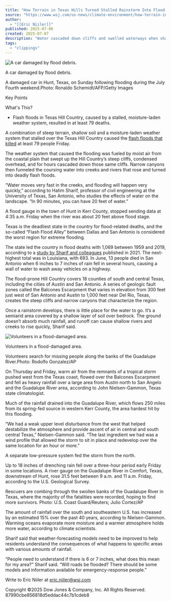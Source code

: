 ```yaml
---
title: "How Terrain in Texas Hills Turned Stalled Rainstorm Into Flood Disaster"
source: "https://www.wsj.com/us-news/climate-environment/how-terrain-in-texas-hills-turned-stalled-rainstorm-into-flood-disaster-d0049246?mod=hp_lead_pos9"
author:
  - "[[Eric Niiler]]"
published: 2025-07-06
created: 2025-07-07
description: "Water cascaded down cliffs and swelled waterways when shallow soil failed to absorb the deluge"
tags:
  - "clippings"
---
```

![A car damaged by flood debris.](https://images.wsj.net/im-33287036?width=700&height=466)

A car damaged by flood debris.

A damaged car in Hunt, Texas, on Sunday following flooding during the July Fourth weekend.Photo: Ronaldo Schemidt/AFP/Getty Images

Key Points

What's This?

- Flash floods in Texas Hill Country, caused by a stalled, moisture-laden weather system, resulted in at least 79 deaths.

A combination of steep terrain, shallow soil and a moisture-laden weather system that stalled over the Texas Hill Country caused the [flash floods that killed](https://www.wsj.com/us-news/texas-river-floods-search-death-toll-8bef8045?mod=article_inline) at least 79 people Friday.

The weather system that caused the flooding was fueled by moist air from the coastal plain that swept up the Hill Country’s steep cliffs, condensed overhead, and for hours cascaded down those same cliffs. Narrow canyons then funneled the coursing water into creeks and rivers that rose and turned into deadly flash floods.

“Water moves very fast in the creeks, and flooding will happen very quickly,” according to Hatim Sharif, professor of civil engineering at the University of Texas, San Antonio, who studies the effects of water on the landscape. “In 90 minutes, you can have 20 feet of water.”

A flood gauge in the town of Hunt in Kerr County, stopped sending data at 4:35 a.m. Friday when the river was about 20 feet above flood stage.

Texas is the deadliest state in the country for flood-related deaths, and the so-called “Flash Flood Alley” between Dallas and San Antonio is considered the worst region for extreme flooding.

The state led the country in flood deaths with 1,069 between 1959 and 2019, according to a [study by Sharif and colleagues](https://www.mdpi.com/2073-4441/13/13/1871) published in 2021. The next-highest total was in Louisiana, with 693. In June, 13 people died in San Antonio when 6 inches to 7 inches of rain fell in several hours, causing a wall of water to wash away vehicles on a highway.

The flood-prone Hill Country covers 18 counties of south and central Texas, including the cities of Austin and San Antonio. A series of geologic fault zones called the Balcones Escarpment that varies in elevation from 300 feet just west of San Antonio and Austin to 1,000 feet near Del Rio, Texas, creates the steep cliffs and narrow canyons that characterize the region.

Once a rainstorm develops, there is little place for the water to go. It’s a semiarid area covered by a shallow layer of soil over bedrock. The ground doesn’t absorb much rainfall, and runoff can cause shallow rivers and creeks to rise quickly, Sharif said.

![Volunteers in a flood-damaged area.](https://images.wsj.net/im-82435873?width=700&height=464)

Volunteers in a flood-damaged area.

Volunteers search for missing people along the banks of the Guadalupe River.Photo: Rodolfo Gonzalez/AP

On Thursday and Friday, warm air from the remnants of a tropical storm pushed west from the Texas coast, flowed over the Balcones Escarpment and fell as heavy rainfall over a large area from Austin north to San Angelo and the Guadalupe River area, according to John Nielsen-Gammon, Texas state climatologist.

Much of the rainfall drained into the Guadalupe River, which flows 250 miles from its spring-fed source in western Kerr County, the area hardest hit by this flooding.

“We had a weak upper level disturbance from the west that helped destabilize the atmosphere and provide ascent of air in central and south central Texas,” Nielsen-Gammon said. “The last ingredient we had was a wind profile that allowed the storm to sit in place and redevelop over the same location for an hour or more.”

A separate low-pressure system fed the storm from the north.

Up to 18 inches of drenching rain fell over a three-hour period early Friday in some locations. A river gauge on the Guadalupe River in Comfort, Texas, downstream of Hunt, rose 31.5 feet between 9 a.m. and 11 a.m. Friday, according to the U.S. Geological Survey.

Rescuers are combing through the swollen banks of the Guadalupe River in Texas, where the majority of the fatalities were recorded, hoping to find more survivors. Photo: U.S. Coast Guard/Reuters; Julio Cortez/AP

The amount of rainfall over the south and southeastern U.S. has increased by an estimated 15% over the past 40 years, according to Nielsen-Gammon. Warming oceans evaporate more moisture and a warmer atmosphere holds more water, according to climate scientists.

Sharif said that weather-forecasting models need to be improved to help residents understand the consequences of what happens to specific areas with various amounts of rainfall.

“People need to understand if there is 6 or 7 inches, what does this mean for my area?” Sharif said. “Will roads be flooded? There should be some models and information available for emergency-response people.”

Write to Eric Niiler at [eric.niiler@wsj.com](https://www.wsj.com/us-news/climate-environment/)

Copyright ©2025 Dow Jones & Company, Inc. All Rights Reserved. 87990cbe856818d5eddac44c7b1cdeb8